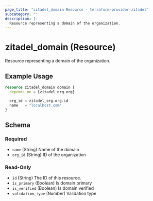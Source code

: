 ```yaml
---
page_title: "zitadel_domain Resource - terraform-provider-zitadel"
subcategory: ""
description: |-
  Resource representing a domain of the organization.
---
```


# zitadel_domain (Resource)

Resource representing a domain of the organization.

## Example Usage

```terraform
resource zitadel_domain domain {
  depends_on = [zitadel_org.org]

  org_id = zitadel_org.org.id
  name   = "localhost.com"
}
```

<!-- schema generated by tfplugindocs -->
## Schema

### Required

- `name` (String) Name of the domain
- `org_id` (String) ID of the organization

### Read-Only

- `id` (String) The ID of this resource.
- `is_primary` (Boolean) Is domain primary
- `is_verified` (Boolean) Is domain verified
- `validation_type` (Number) Validation type